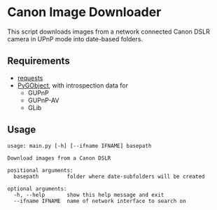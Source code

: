 Canon Image Downloader
======================

This script downloads images from a network connected Canon DSLR camera in UPnP
mode into date-based folders.

Requirements
------------

* [requests](https://pypi.org/project/requests/)
* [PyGObject](https://pygobject.readthedocs.io/en/latest/),
  with introspection data for
  * GUPnP
  * GUPnP-AV
  * GLib

Usage
-----
```
usage: main.py [-h] [--ifname IFNAME] basepath

Download images from a Canon DSLR

positional arguments:
  basepath         folder where date-subfolders will be created

optional arguments:
  -h, --help       show this help message and exit
  --ifname IFNAME  name of network interface to search on
```
